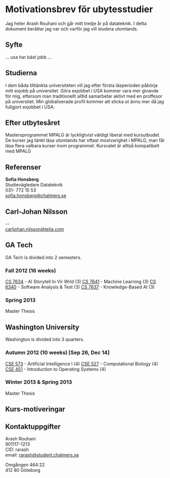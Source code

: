 # Motivationsbrev för ubytesstudier

Jag heter Arash Rouhani och går mitt tredje år på datateknik.
I detta dokument berättar jag var och varför
jag vill studera utomlands.

## Syfte

... usa har bäst jobb ...

## Studierna

I dem båda tilltänkta universiteten vill jag efter första läsperioden
påbörja mitt exjobb på universitet. Göra exjobbet i USA kommer
vara mer givande för mig, eftersom man traditionellt alltid samarbetar
aktivt med en proffesor på universitet. Min globaliserade profil
kommer att sticka ut ännu mer då jag fullgjort exjobbet i USA.

## Efter utbytesåret

Mastersprogrammet MPALG är lyckligtvist väldigt liberal med kursutbudet.
De kurser jag tänkt läsa utomlands har oftast mostvarighet i
MPALG, man får läsa flera valbara kurser inom programmet.
Kursvalet är alltså kompatibelt med MPALG

## Referenser

**Sofia Honsberg**  
Studievägledare Datateknik  
031- 772 15 53  
sofia.honsberg@chalmers.se

**Carl-Johan Nilsson**  
--  
--  
carljohan.nilsson@telia.com

## GA Tech

GA Tech is divided into 2 semesters.

### Fall 2012 (16 weeks)

[CS 7634][CS7634] - AI Storytell In Vir Wrld (3)
[CS 7641][CS7641] - Machine Learning (3)
[CS 6340][CS6340] - Software Analysis & Test (3)
[CS 7637][CS7637] - Knowledge-Based AI (3)

### Spring 2013

Master Thesis

## Washington University

Washington is divided into 3 quarters.

### Autumn 2012 (10 weeks) [Sep 26, Dec 14]

[CSE 573][CSE573] - Artificial Intelligence I (4)
[CSE 527][CSE527] - Computational Biology (4)
[CSE 451][CSE451] - Introduction to Operating Systems (4)

### Winter 2013 & Spring 2013

Master Thesis

## Kurs-motiveringar

## Kontaktuppgifter

Arash Rouhani  
901117-1213  
CID: rarash  
email: rarash@student.chalmers.se  
  
Omgången 464:22  
412 80 Göteborg


[CSE573]:http://www.cs.washington.edu/education/courses/cse573/
[CSE527]:http://www.cs.washington.edu/education/courses/cse527/
[CSE451]:http://www.cs.washington.edu/education/courses/cse451/

[CS7634]:https://oscar.gatech.edu/pls/bprod/bwckctlg.p_disp_course_detail?cat_term_in=201108&subj_code_in=CS&crse_numb_in=7634
[CS7641]:https://oscar.gatech.edu/pls/bprod/bwckctlg.p_disp_course_detail?cat_term_in=201108&subj_code_in=CS&crse_numb_in=7641
[CS6340]:https://oscar.gatech.edu/pls/bprod/bwckctlg.p_disp_course_detail?cat_term_in=201108&subj_code_in=CS&crse_numb_in=6340
[CS7637]:https://oscar.gatech.edu/pls/bprod/bwckctlg.p_disp_course_detail?cat_term_in=201108&subj_code_in=CS&crse_numb_in=7637
